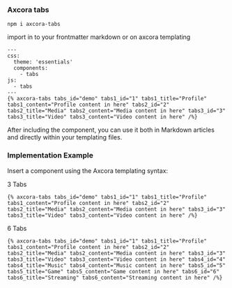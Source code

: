 ### Axcora tabs

```
npm i axcora-tabs
```

import in to your frontmatter markdown or on axcora templating
```
---
css:
  theme: 'essentials'
  components:
    - tabs
js:
  - tabs
---
{% axcora-tabs tabs_id="demo" tabs1_id="1" tabs1_title="Profile" tabs1_content="Profile content in here" tabs2_id="2" tabs2_title="Media" tabs2_content="Media content in here" tabs3_id="3" tabs3_title="Video" tabs3_content="Video content in here" /%}
```

After including the component, you can use it both in Markdown articles and directly within your templating files.

### Implementation Example
Insert a component using the Axcora templating syntax:

3 Tabs
```
{% axcora-tabs tabs_id="demo" tabs1_id="1" tabs1_title="Profile" tabs1_content="Profile content in here" tabs2_id="2" tabs2_title="Media" tabs2_content="Media content in here" tabs3_id="3" tabs3_title="Video" tabs3_content="Video content in here" /%}
```

6 Tabs
```
{% axcora-tabs tabs_id="demo" tabs1_id="1" tabs1_title="Profile" tabs1_content="Profile content in here" tabs2_id="2" tabs2_title="Media" tabs2_content="Media content in here" tabs3_id="3" tabs3_title="Video" tabs3_content="Video content in here" tabs4_id="4" tabs4_title="Music" tabs4_content="Music content in here" tabs5_id="5" tabs5_title="Game" tabs5_content="Game content in here" tabs6_id="6" tabs6_title="Streaming" tabs6_content="Streaming content in here" /%}
```
